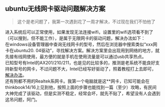 ## ubuntu无线网卡驱动问题解决方案

>这个是老问题了，我第一次遇到花了一周才解决，不过现在我们不怕他了  

进入系统后可以正常使用，如果发现无法连接wifi，设置里的wifi选项看不到了（可以搜到，但不能工作），是属于无限网卡的驱动问题，解决办法如下：  
在windows设备管理器中查询无线网卡的型号，然后在浏览器中搜索类似“xxx网卡在ubuntu20. 04驱动”，寻找解决方案。解决方案里会出现用到网络的地方，就先接有线网使用，最方便的就是手机在使用流量是可以通过usb共享热点。  
已知型号有Intel的AX201/210/211，也是见的比较多的，推测是老系统不能良好支持新型号的网卡，不过问题不大，Intel已经写好驱动了，照着教程打上去即可，[解决办法](https://zhuanlan.zhihu.com/p/395172169)。  
还有狗都不用的Realtek系网卡。我第一个电脑就是这**网卡，已知可能会在thinkbook14/16上见到他，按照上面的步骤也能找到一篇（至少）攻略，有民间大神完成了该驱动，但是实测不稳定，经常会坏，就先不贴了，希望没有人会遇到这吊问题，阿门。